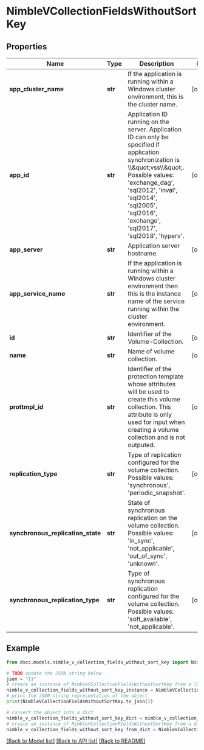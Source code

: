 # NimbleVCollectionFieldsWithoutSortKey


## Properties

Name | Type | Description | Notes
------------ | ------------- | ------------- | -------------
**app_cluster_name** | **str** | If the application is running within a Windows cluster environment, this is the cluster name. | [optional] 
**app_id** | **str** | Application ID running on the server. Application ID can only be specified if application synchronization is \\\\\&quot;vss\\\\\&quot;.  Possible values: &#39;exchange_dag&#39;, &#39;sql2012&#39;, &#39;inval&#39;, &#39;sql2014&#39;, &#39;sql2005&#39;, &#39;sql2016&#39;, &#39;exchange&#39;, &#39;sql2017&#39;, &#39;sql2018&#39;, &#39;hyperv&#39;. | [optional] 
**app_server** | **str** | Application server hostname. | [optional] 
**app_service_name** | **str** | If the application is running within a Windows cluster environment then this is the instance name of the service running within the cluster environment. | [optional] 
**id** | **str** | Identifier of the Volume-Collection. | [optional] 
**name** | **str** | Name of volume collection. | [optional] 
**prottmpl_id** | **str** | Identifier of the protection template whose attributes will be used to create this volume collection. This attribute is only used for input when creating a volume collection and is not outputed. | [optional] 
**replication_type** | **str** | Type of replication configured for the volume collection. Possible values: &#39;synchronous&#39;, &#39;periodic_snapshot&#39;. | [optional] 
**synchronous_replication_state** | **str** | State of synchronous replication on the volume collection. Possible values: &#39;in_sync&#39;, &#39;not_applicable&#39;, &#39;out_of_sync&#39;, &#39;unknown&#39;. | [optional] 
**synchronous_replication_type** | **str** | Type of synchronous replication configured for the volume collection. Possible values: &#39;soft_available&#39;, &#39;not_applicable&#39;. | [optional] 

## Example

```python
from dscc.models.nimble_v_collection_fields_without_sort_key import NimbleVCollectionFieldsWithoutSortKey

# TODO update the JSON string below
json = "{}"
# create an instance of NimbleVCollectionFieldsWithoutSortKey from a JSON string
nimble_v_collection_fields_without_sort_key_instance = NimbleVCollectionFieldsWithoutSortKey.from_json(json)
# print the JSON string representation of the object
print(NimbleVCollectionFieldsWithoutSortKey.to_json())

# convert the object into a dict
nimble_v_collection_fields_without_sort_key_dict = nimble_v_collection_fields_without_sort_key_instance.to_dict()
# create an instance of NimbleVCollectionFieldsWithoutSortKey from a dict
nimble_v_collection_fields_without_sort_key_from_dict = NimbleVCollectionFieldsWithoutSortKey.from_dict(nimble_v_collection_fields_without_sort_key_dict)
```
[[Back to Model list]](../README.md#documentation-for-models) [[Back to API list]](../README.md#documentation-for-api-endpoints) [[Back to README]](../README.md)


